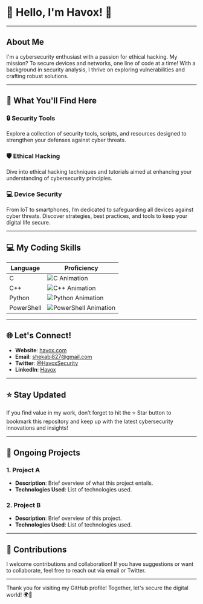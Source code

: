 # 👋 Hello, I'm Havox! 🚀

---

## About Me
I'm a cybersecurity enthusiast with a passion for ethical hacking. My mission? To secure devices and networks, one line of code at a time! With a background in security analysis, I thrive on exploring vulnerabilities and crafting robust solutions. 

---

## 🚀 What You'll Find Here
### 🔒 Security Tools
Explore a collection of security tools, scripts, and resources designed to strengthen your defenses against cyber threats.

### 🛡️ Ethical Hacking
Dive into ethical hacking techniques and tutorials aimed at enhancing your understanding of cybersecurity principles.

### 💻 Device Security
From IoT to smartphones, I’m dedicated to safeguarding all devices against cyber threats. Discover strategies, best practices, and tools to keep your digital life secure.

---

## 💻 My Coding Skills
| Language    | Proficiency |
|-------------|-------------|
| C           | ![C Animation](https://progress-bar.dev/70/?title=C&color=blue&width=150) |
| C++         | ![C++ Animation](https://progress-bar.dev/80/?title=C%2B%2B&color=green&width=150) |
| Python      | ![Python Animation](https://progress-bar.dev/60/?title=Python&color=yellow&width=150) |
| PowerShell  | ![PowerShell Animation](https://progress-bar.dev/50/?title=PowerShell&color=orange&width=150) |

---

## 🌐 Let's Connect!
- **Website**: [havox.com](https://abishekponmudi.github.io/Abishek.site)
- **Email**: [shekabi827@gmail.com](mailto:shekabi827@gmail.com)
- **Twitter**: [@HavoxSecurity](https://x.com/Havox03?t=Id_XRB7diePFZNEvTBJomA&s=09)
- **LinkedIn**: [Havox](https://www.linkedin.com/Abishekponmudi)

---

## ⭐️ Stay Updated
If you find value in my work, don’t forget to hit the ⭐️ Star button to bookmark this repository and keep up with the latest cybersecurity innovations and insights!

---

## 🔧 Ongoing Projects
### 1. **Project A**
- **Description**: Brief overview of what this project entails.
- **Technologies Used**: List of technologies used.

### 2. **Project B**
- **Description**: Brief overview of this project.
- **Technologies Used**: List of technologies used.

---

## 🤝 Contributions
I welcome contributions and collaboration! If you have suggestions or want to collaborate, feel free to reach out via email or Twitter.

---

Thank you for visiting my GitHub profile! Together, let's secure the digital world! 🌍🔐
